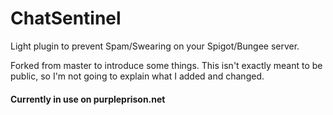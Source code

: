 # ChatSentinel
Light plugin to prevent Spam/Swearing on your Spigot/Bungee server.

Forked from master to introduce some things. This isn't exactly meant to be public, so I'm not going to explain what I added and changed. 

#### Currently in use on purpleprison.net
